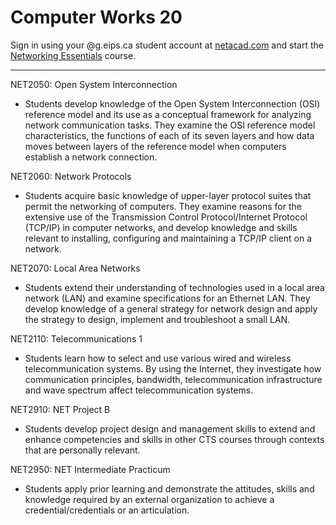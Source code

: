 # Computer Works 20

Sign in using your @g.eips.ca student account at [netacad.com](https://www.netacad.com/portal/course/2299983) and start the [Networking Essentials](https://www.netacad.com/portal/course/2299983) course.

---

NET2050: Open System Interconnection

* Students develop knowledge of the Open System Interconnection (OSI) reference model and its use as a conceptual framework for analyzing network communication tasks. They examine the OSI reference model characteristics, the functions of each of its seven layers and how data moves between layers of the reference model when computers establish a network connection.

NET2060: Network Protocols

* Students acquire basic knowledge of upper-layer protocol suites that permit the networking of computers. They examine reasons for the extensive use of the Transmission Control Protocol/Internet Protocol (TCP/IP) in computer networks, and develop knowledge and skills relevant to installing, configuring and maintaining a TCP/IP client on a network.

NET2070: Local Area Networks

* Students extend their understanding of technologies used in a local area network (LAN) and examine specifications for an Ethernet LAN. They develop knowledge of a general strategy for network design and apply the strategy to design, implement and troubleshoot a small LAN.

NET2110: Telecommunications 1

* Students learn how to select and use various wired and wireless telecommunication systems. By using the Internet, they investigate how communication principles, bandwidth, telecommunication infrastructure and wave spectrum affect telecommunication systems.

NET2910: NET Project B

* Students develop project design and management skills to extend and enhance competencies and skills in other CTS courses through contexts that are personally relevant.

NET2950: NET Intermediate Practicum

* Students apply prior learning and demonstrate the attitudes, skills and knowledge required by an external organization to achieve a credential/credentials or an articulation.
